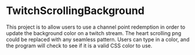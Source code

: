 # TwitchScrollingBackground
This project is to allow users to use a channel point redemption in order to update the background color on a twitch stream. The heart scrolling png could be replaced with any seamless pattern. Users can type in a color, and the program will check to see if it is a valid CSS color to use. 

